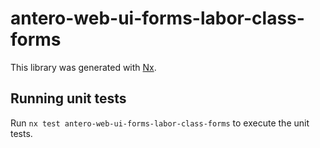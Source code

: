 # antero-web-ui-forms-labor-class-forms

This library was generated with [Nx](https://nx.dev).

## Running unit tests

Run `nx test antero-web-ui-forms-labor-class-forms` to execute the unit tests.
